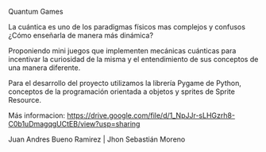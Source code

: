 Quantum Games

La cuántica es uno de los paradigmas físicos mas complejos
y confusos ¿Cómo enseñarla de manera más dinámica?

Proponiendo mini juegos que implementen mecánicas
cuánticas para incentivar la curiosidad de la misma y el
entendimiento de sus conceptos de una manera
diferente. 

Para el desarrollo del proyecto utilizamos la librería Pygame de
Python, conceptos de la programación orientada a objetos
y sprites de Sprite Resource.

Más informacion: https://drive.google.com/file/d/1_NpJJr-sLHGzrh8-C0b1uDmagqgUCtEB/view?usp=sharing

Juan Andres Bueno Ramirez | Jhon Sebastián Moreno
